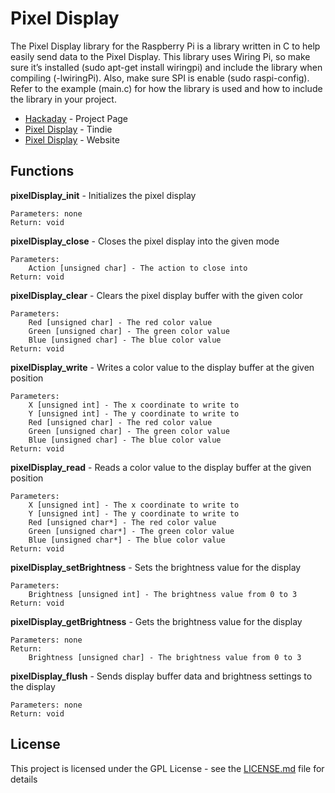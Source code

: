 # Pixel Display
The Pixel Display library for the Raspberry Pi is a library written in C to help easily send data to the Pixel Display. This library uses Wiring Pi, so make sure it’s installed (sudo apt-get install wiringpi) and include the library when compiling (-lwiringPi). Also, make sure SPI is enable (sudo raspi-config). Refer to the example (main.c) for how the library is used and how to include the library in your project.

* [Hackaday](https://hackaday.io/project/18298-pixel-player) - Project Page
* [Pixel Display](http://www.google.com/) - Tindie
* [Pixel Display](http://www.pixelcircuits.com/) - Website

## Functions
**pixelDisplay_init** - Initializes the pixel display
```
Parameters: none
Return: void 
```
**pixelDisplay_close** - Closes the pixel display into the given mode
```
Parameters: 
	Action [unsigned char] - The action to close into
Return: void
```
**pixelDisplay_clear** - Clears the pixel display buffer with the given color
```
Parameters: 
	Red [unsigned char] - The red color value
	Green [unsigned char] - The green color value
	Blue [unsigned char] - The blue color value
Return: void 
```
**pixelDisplay_write** - Writes a color value to the display buffer at the given position
```
Parameters: 
	X [unsigned int] - The x coordinate to write to
	Y [unsigned int] - The y coordinate to write to
	Red [unsigned char] - The red color value
	Green [unsigned char] - The green color value
	Blue [unsigned char] - The blue color value
Return: void 
```
**pixelDisplay_read** - Reads a color value to the display buffer at the given position
```
Parameters: 
	X [unsigned int] - The x coordinate to write to
	Y [unsigned int] - The y coordinate to write to
	Red [unsigned char*] - The red color value
	Green [unsigned char*] - The green color value
	Blue [unsigned char*] - The blue color value
Return: void 
```
**pixelDisplay_setBrightness** - Sets the brightness value for the display	
```
Parameters: 
	Brightness [unsigned int] - The brightness value from 0 to 3
Return: void 
```
**pixelDisplay_getBrightness** - Gets the brightness value for the display
```
Parameters: none
Return: 
	Brightness [unsigned char] - The brightness value from 0 to 3
 ```
**pixelDisplay_flush** - Sends display buffer data and brightness settings to the display
```
Parameters: none
Return: void 
```

## License

This project is licensed under the GPL License - see the [LICENSE.md](LICENSE.md) file for details
